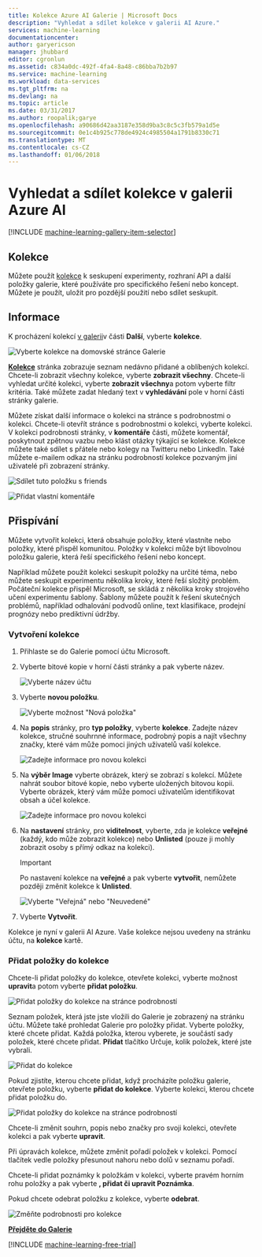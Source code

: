```yaml
---
title: Kolekce Azure AI Galerie | Microsoft Docs
description: "Vyhledat a sdílet kolekce v galerii AI Azure."
services: machine-learning
documentationcenter: 
author: garyericson
manager: jhubbard
editor: cgronlun
ms.assetid: c834a0dc-492f-4fa4-8a48-c86bba7b2b97
ms.service: machine-learning
ms.workload: data-services
ms.tgt_pltfrm: na
ms.devlang: na
ms.topic: article
ms.date: 03/31/2017
ms.author: roopalik;garye
ms.openlocfilehash: a90686d42aa3187e358d9ba3c8c5c3fb579a1d5e
ms.sourcegitcommit: 0e1c4b925c778de4924c4985504a1791b8330c71
ms.translationtype: MT
ms.contentlocale: cs-CZ
ms.lasthandoff: 01/06/2018
---
```

# <a name="discover-and-share-collections-in-azure-ai-gallery"></a>Vyhledat a sdílet kolekce v galerii Azure AI
[!INCLUDE [machine-learning-gallery-item-selector](../../../includes/machine-learning-gallery-item-selector.md)]

## <a name="collections"></a>Kolekce
Můžete použít [kolekce](https://gallery.cortanaintelligence.com/collections) k seskupení experimenty, rozhraní API a další položky galerie, které používáte pro specifického řešení nebo koncept. Můžete je použít, uložit pro pozdější použití nebo sdílet seskupit.

## <a name="discover"></a>Informace
K procházení kolekcí [v galerii](http://gallery.cortanaintelligence.com)v části **Další**, vyberte **kolekce**.

![Vyberte kolekce na domovské stránce Galerie](./media/gallery-collections/select-collections-in-gallery.png)

 **[Kolekce](https://gallery.cortanaintelligence.com/collections)**  stránka zobrazuje seznam nedávno přidané a oblíbených kolekcí. Chcete-li zobrazit všechny kolekce, vyberte **zobrazit všechny**. Chcete-li vyhledat určité kolekci, vyberte **zobrazit všechny**a potom vyberte filtr kritéria. Také můžete zadat hledaný text v **vyhledávání** pole v horní části stránky galerie.

Můžete získat další informace o kolekci na stránce s podrobnostmi o kolekci. Chcete-li otevřít stránce s podrobnostmi o kolekci, vyberte kolekci. V kolekci podrobnosti stránky, v **komentáře** části, můžete komentář, poskytnout zpětnou vazbu nebo klást otázky týkající se kolekce. Kolekce můžete také sdílet s přátele nebo kolegy na Twitteru nebo LinkedIn. Také můžete e-mailem odkaz na stránku podrobností kolekce pozvaným jiní uživatelé při zobrazení stránky.

![Sdílet tuto položku s friends](./media/gallery-how-to-use-contribute-publish/share-links.png)

![Přidat vlastní komentáře](./media/gallery-how-to-use-contribute-publish/comments.png)

## <a name="contribute"></a>Přispívání
Můžete vytvořit kolekci, která obsahuje položky, které vlastníte nebo položky, které přispěl komunitou. Položky v kolekci může být libovolnou položku galerie, která řeší specifického řešení nebo koncept.

Například můžete použít kolekci seskupit položky na určité téma, nebo můžete seskupit experimentu několika kroky, které řeší složitý problém. Počáteční kolekce přispěl Microsoft, se skládá z několika kroky strojového učení experimentu šablony. Šablony můžete použít k řešení skutečných problémů, například odhalování podvodů online, text klasifikace, prodejní prognózy nebo prediktivní údržby.

### <a name="create-a-collection"></a>Vytvoření kolekce

1. Přihlaste se do Galerie pomocí účtu Microsoft.

2.  Vyberte bitové kopie v horní části stránky a pak vyberte název.
  
    ![Vyberte název účtu](./media/gallery-collections/click-account-name.png)

3. Vyberte **novou položku**.
   
    ![Vyberte možnost "Nová položka"](./media/gallery-collections/click-new-item.png)
4. Na **popis** stránky, pro **typ položky**, vyberte **kolekce**. Zadejte název kolekce, stručné souhrnné informace, podrobný popis a najít všechny značky, které vám může pomoci jiných uživatelů vaší kolekce.
   
    ![Zadejte informace pro novou kolekci](./media/gallery-collections/create-collection-page-1.png)
5. Na **výběr Image** vyberte obrázek, který se zobrazí s kolekcí. Můžete nahrát soubor bitové kopie, nebo vyberte uložených bitovou kopii. Vyberte obrázek, který vám může pomoci uživatelům identifikovat obsah a účel kolekce.
   
    ![Zadejte informace pro novou kolekci](./media/gallery-collections/create-collection-page-2.png)
6. Na **nastavení** stránky, pro **viditelnost**, vyberte, zda je kolekce **veřejné** (každý, kdo může zobrazit kolekce) nebo **Unlisted** (pouze ji mohly zobrazit osoby s přímý odkaz na kolekci).
   
   > [!IMPORTANT]
   > Po nastavení kolekce na **veřejné** a pak vyberte **vytvořit**, nemůžete později změnit kolekce k **Unlisted**.
   > 
   > 
   
    ![Vyberte "Veřejná" nebo "Neuvedené"](./media/gallery-collections/create-collection-page-3.png)
7. Vyberte **Vytvořit**.

Kolekce je nyní v galerii AI Azure. Vaše kolekce nejsou uvedeny na stránku účtu, na **kolekce** kartě.

### <a name="add-items-to-a-collection"></a>Přidat položky do kolekce
Chcete-li přidat položky do kolekce, otevřete kolekci, vyberte možnost **upravit**a potom vyberte **přidat položku**.

![Přidat položky do kolekce na stránce podrobností](./media/gallery-collections/add-to-collection-from-details-page.png)

Seznam položek, která jste jste vložili do Galerie je zobrazený na stránku účtu. Můžete také prohledat Galerie pro položky přidat. Vyberte položky, které chcete přidat. Každá položka, kterou vyberete, je součástí sady položek, které chcete přidat. **Přidat** tlačítko Určuje, kolik položek, které jste vybrali.

![Přidat do kolekce](./media/gallery-collections/add-to-collection.png)

Pokud zjistíte, kterou chcete přidat, když procházíte položku galerie, otevřete položku, vyberte **přidat do kolekce**. Vyberte kolekci, kterou chcete přidat položku do.

![Přidat položky do kolekce na stránce podrobností](./media/gallery-collections/add-to-collection-from-item-details.png)

Chcete-li změnit souhrn, popis nebo značky pro svoji kolekci, otevřete kolekci a pak vyberte **upravit**. 

Při úpravách kolekce, můžete změnit pořadí položek v kolekci. Pomocí tlačítek vedle položky přesunout nahoru nebo dolů v seznamu pořadí. 

Chcete-li přidat poznámky k položkám v kolekci, vyberte pravém horním rohu položky a pak vyberte **, přidat či upravit Poznámka**. 

Pokud chcete odebrat položku z kolekce, vyberte **odebrat**.

![Změňte podrobnosti pro kolekce](./media/gallery-collections/change-collection-details.png)

**[Přejděte do Galerie](http://gallery.cortanaintelligence.com)**

[!INCLUDE [machine-learning-free-trial](../../../includes/machine-learning-free-trial.md)]
